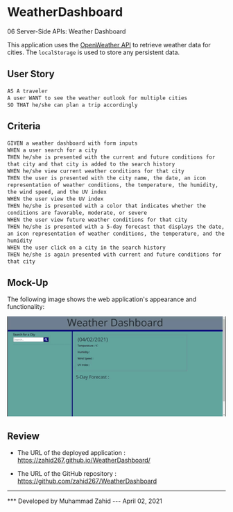 # WeatherDashboard
06 Server-Side APIs: Weather Dashboard

This application uses the [OpenWeather API](https://openweathermap.org/api) to retrieve weather data for cities. The `localStorage` is used to store any persistent data.

## User Story

```
AS A traveler
A user WANT to see the weather outlook for multiple cities
SO THAT he/she can plan a trip accordingly
```

## Criteria

```
GIVEN a weather dashboard with form inputs
WHEN a user search for a city
THEN he/she is presented with the current and future conditions for that city and that city is added to the search history
WHEN he/she view current weather conditions for that city
THEN the user is presented with the city name, the date, an icon representation of weather conditions, the temperature, the humidity, the wind speed, and the UV index
WHEN the user view the UV index
THEN he/she is presented with a color that indicates whether the conditions are favorable, moderate, or severe
WHEN the user view future weather conditions for that city
THEN he/she is presented with a 5-day forecast that displays the date, an icon representation of weather conditions, the temperature, and the humidity
WHEN the user click on a city in the search history
THEN he/she is again presented with current and future conditions for that city
```

## Mock-Up

The following image shows the web application's appearance and functionality:

![The weather app includes a search option, a list of cities, and a five-day forecast and current weather conditions for Toronto.](./assets/Weather_Dashboard_demo.gif)

## Review

* The URL of the deployed application : https://zahid267.github.io/WeatherDashboard/

* The URL of the GitHub repository : https://github.com/zahid267/WeatherDashboard

- - -
*** Developed by Muhammad Zahid --- April 02, 2021